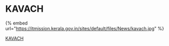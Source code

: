 # KAVACH

{% embed url="https://itmission.kerala.gov.in/sites/default/files/News/kavach.jpg" %}

[KAVACH](https://email.gov.in/videos/docs/How-To-Use-Kavach.pdf)
